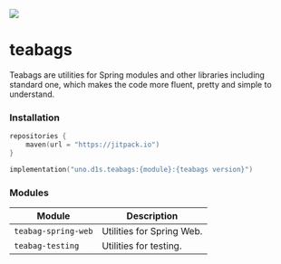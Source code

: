 [![](https://jitpack.io/v/d1snin/teabags.svg)](https://jitpack.io/#d1snin/teabags)

# teabags
Teabags are utilities for Spring modules and other libraries including standard one, which makes the code more fluent, pretty and simple to understand.

### Installation
```kotlin
repositories {
    maven(url = "https://jitpack.io")
}

implementation("uno.d1s.teabags:{module}:{teabags version}")
```

### Modules
| Module | Description |
|--------|-------------|
| `teabag-spring-web` | Utilities for Spring Web. |
| `teabag-testing` | Utilities for testing. |
